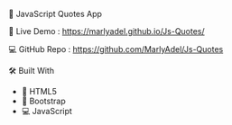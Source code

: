 📝 JavaScript Quotes App

🔗 Live Demo : https://marlyadel.github.io/Js-Quotes/

💻 GitHub Repo : https://github.com/MarlyAdel/Js-Quotes

🛠️ Built With
- 📄 HTML5  
- 🎨 Bootstrap  
- 💻 JavaScript
